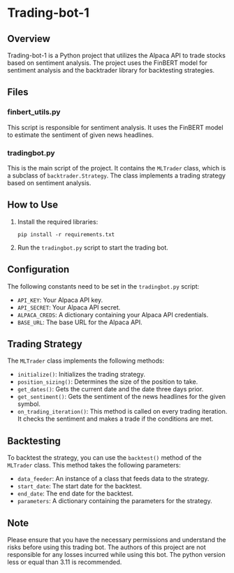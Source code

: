 # Trading-bot-1

## Overview
Trading-bot-1 is a Python project that utilizes the Alpaca API to trade stocks based on sentiment analysis. The project uses the FinBERT model for sentiment analysis and the backtrader library for backtesting strategies.

## Files

### finbert_utils.py
This script is responsible for sentiment analysis. It uses the FinBERT model to estimate the sentiment of given news headlines.

### tradingbot.py
This is the main script of the project. It contains the `MLTrader` class, which is a subclass of `backtrader.Strategy`. The class implements a trading strategy based on sentiment analysis.

## How to Use

1. Install the required libraries:
   ```
   pip install -r requirements.txt
   ```
2. Run the `tradingbot.py` script to start the trading bot.

## Configuration

The following constants need to be set in the `tradingbot.py` script:

- `API_KEY`: Your Alpaca API key.
- `API_SECRET`: Your Alpaca API secret.
- `ALPACA_CREDS`: A dictionary containing your Alpaca API credentials.
- `BASE_URL`: The base URL for the Alpaca API.

## Trading Strategy

The `MLTrader` class implements the following methods:

- `initialize()`: Initializes the trading strategy.
- `position_sizing()`: Determines the size of the position to take.
- `get_dates()`: Gets the current date and the date three days prior.
- `get_sentiment()`: Gets the sentiment of the news headlines for the given symbol.
- `on_trading_iteration()`: This method is called on every trading iteration. It checks the sentiment and makes a trade if the conditions are met.

## Backtesting

To backtest the strategy, you can use the `backtest()` method of the `MLTrader` class. This method takes the following parameters:

- `data_feeder`: An instance of a class that feeds data to the strategy.
- `start_date`: The start date for the backtest.
- `end_date`: The end date for the backtest.
- `parameters`: A dictionary containing the parameters for the strategy.

## Note

Please ensure that you have the necessary permissions and understand the risks before using this trading bot. The authors of this project are not responsible for any losses incurred while using this bot. The python version less or equal than 3.11 is recommended.